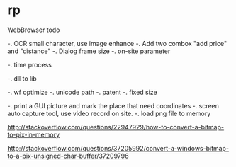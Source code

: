 # rp
WebBrowser
todo

-. OCR small character, use image enhance
-. Add two combox "add price" and "distance"
-. Dialog frame size
-. on-site parameter

-. time process

-. dll to lib

-. wf optimize
-. unicode path
-. patent
-. fixed size

-. print a GUI picture and mark the place that need coordinates
-. screen auto capture tool, use video record on site.
-. load png file to memory

http://stackoverflow.com/questions/22947929/how-to-convert-a-bitmap-to-pix-in-memory

http://stackoverflow.com/questions/37205992/convert-a-windows-bitmap-to-a-pix-unsigned-char-buffer/37209796
